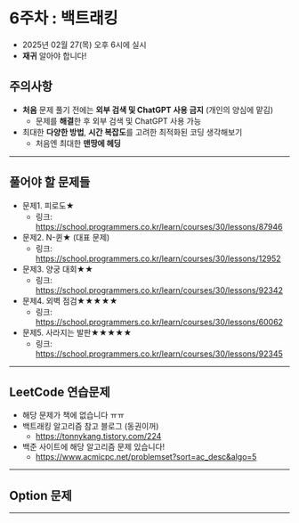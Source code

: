 # 6주차 : 백트래킹
  - 2025년 02월 27(목) 오후 6시에 실시
  - **재귀** 알아야 합니다!

## 주의사항

- **처음** 문제 풀기 전에는 **외부 검색 및 ChatGPT 사용 금지** (개인의 양심에 맡김)
  - 문제를 **해결**한 후 외부 검색 및 ChatGPT 사용 가능
- 최대한 **다양한 방법**, **시간 복잡도**를 고려한 최적화된 코딩 생각해보기
  - 처음엔 최대한 **맨땅에 헤딩**

---

## 풀어야 할 문제들


- 문제1. 피로도★
  - 링크: https://school.programmers.co.kr/learn/courses/30/lessons/87946
- 문제2. N-퀸★ (대표 문제)
  - 링크: https://school.programmers.co.kr/learn/courses/30/lessons/12952
- 문제3. 양궁 대회★★
  - 링크: https://school.programmers.co.kr/learn/courses/30/lessons/92342
- 문제4. 외벽 점검★★★★★
  - 링크: https://school.programmers.co.kr/learn/courses/30/lessons/60062
- 문제5. 사라지는 발판★★★★★
  - 링크: https://school.programmers.co.kr/learn/courses/30/lessons/92345

 
---

## LeetCode 연습문제

- 해당 문제가 책에 없습니다 ㅠㅠ
- 백트래킹 알고리즘 참고 블로그 (동권이꺼)  
  - https://tonnykang.tistory.com/224
- 백준 사이트에 해당 알고리즘 문제 있습니다!
  - https://www.acmicpc.net/problemset?sort=ac_desc&algo=5
---

## Option 문제

---
